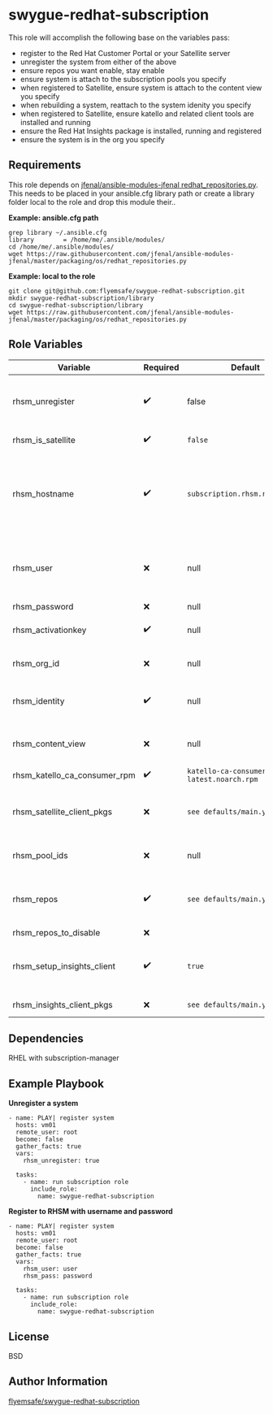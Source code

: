 swygue-redhat-subscription
==========================

This role will accomplish the following base on the variables pass:

 - register to the Red Hat Customer Portal or your Satellite server
 - unregister the system from either of the above
 - ensure repos you want enable, stay enable
 - ensure system is attach to the subscription pools you specify
 - when registered to Satellite, ensure system is attach to the content view you specify
 - when rebuilding a system, reattach to the system idenity you specify
 - when registered to Satellite, ensure katello and related client tools are installed and running
 - ensure the Red Hat Insights package is installed, running and registered
 - ensure the system is in the org you specify

Requirements
------------

This role depends on [jfenal/ansible-modules-jfenal redhat_repositories.py](https://raw.githubusercontent.com/jfenal/ansible-modules-jfenal/master/packaging/os/redhat_repositories.py). This needs to be placed in your ansible.cfg library path or create a library folder local to the role and drop this module their..

**Example: ansible.cfg path**
```
grep library ~/.ansible.cfg
library        = /home/me/.ansible/modules/
cd /home/me/.ansible/modules/
wget https://raw.githubusercontent.com/jfenal/ansible-modules-jfenal/master/packaging/os/redhat_repositories.py
```
**Example: local to the role**
```
git clone git@github.com:flyemsafe/swygue-redhat-subscription.git
mkdir swygue-redhat-subscription/library
cd swygue-redhat-subscription/library
wget https://raw.githubusercontent.com/jfenal/ansible-modules-jfenal/master/packaging/os/redhat_repositories.py
```


Role Variables
--------------
| Variable        | Required | Default  | Description                                                                                                                                                                                                                                     |
| --------------- | -------- | -------- | ----------------------------------------------------------------------------------------------------------------------------------------------------------------------------------------------------------------------------------------------- |
|rhsm_unregister     |:heavy_check_mark: |false |Force a system to unregister if it's already registered. Also will cause a system not to be registered.|
|rhsm_is_satellite   |:heavy_check_mark: |```false```|Set to true to register system to satellite server|
|rhsm_hostname |:heavy_check_mark: |```subscription.rhsm.redhat.com```|This should be your Satellite server if you using that instead of RHSM. check_rhsm_hostname.yml will force the system to re-register if this does not match what's in /etc/rhsm/rhsm.conf|
|rhsm_user|:x:|null|User name for Satellite or RHSM. This is use to register systems when not using activation keys or when using existing idenitiy|
|rhsm_password|:x:|null|Password for rhsm_user|
|rhsm_activationkey|:heavy_check_mark: |null|this will cause the system to register using an activation key|
|rhsm_org_id|:x:|null|This is required when using activation keys to register a system.|
|rhsm_identity|:heavy_check_mark: |null|register system using the system identity returned by ```subscription-manager identity``` |
|rhsm_content_view|:x:|null|set the content view to force system to re-register system when content view does not match|
|rhsm_katello_ca_consumer_rpm|:heavy_check_mark: |```katello-ca-consumer-latest.noarch.rpm```|Satellite katello RPM|
|rhsm_satellite_client_pkgs|:x:|```see defaults/main.yml``` |Only the katello-agent is required for best experince with Satellite. Required when setting up Satellite server.|
|rhsm_pool_ids|:x:|null|"Refer to the ansible docs for redhat_subscription. When set| this will ensure a registered system is attach to the pools specifiied."|
|rhsm_repos|:heavy_check_mark: |```see defaults/main.yml``` |List all the repo id's the system should be subscribe to. This will remove all existing repos not in this list.|
|rhsm_repos_to_disable|:x:|| |
|rhsm_setup_insights_client|:heavy_check_mark: |```true```|Installs and setup the insights client. You should be using the offcial [role](https://github.com/RedHatInsights/insights-client-role) for more configuration options.|
|rhsm_insights_client_pkgs|:x:|```see defaults/main.yml```|Required when setting insights|


Dependencies
------------

RHEL with subscription-manager

Example Playbook
----------------

**Unregister a system**
```
- name: PLAY| register system
  hosts: vm01
  remote_user: root
  become: false
  gather_facts: true
  vars:
    rhsm_unregister: true

  tasks:
    - name: run subscription role
      include_role:
        name: swygue-redhat-subscription
```

**Register to RHSM with username and password**
```
- name: PLAY| register system
  hosts: vm01
  remote_user: root
  become: false
  gather_facts: true
  vars:
    rhsm_user: user
    rhsm_pass: password

  tasks:
    - name: run subscription role
      include_role:
        name: swygue-redhat-subscription

```

License
-------

BSD

Author Information
------------------
[flyemsafe/swygue-redhat-subscription](https://github.com/flyemsafe/swygue-redhat-subscription)
